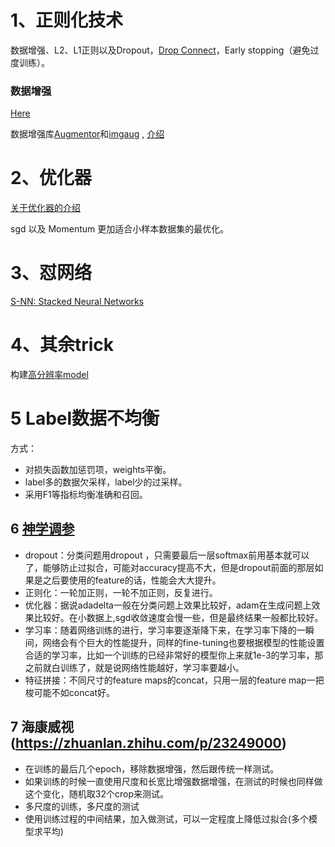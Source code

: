 # 1、正则化技术

数据增强、L2、L1正则以及Dropout，[Drop Connect](https://nickcdryan.com/2017/06/13/dropconnect-implementation-in-python-and-tensorflow/)，Early stopping（避免过度训练）。

### 数据增强
[Here](https://medium.com/ymedialabs-innovation/data-augmentation-techniques-in-cnn-using-tensorflow-371ae43d5be9) <br>

数据增强库[Augmentor](https://augmentor.readthedocs.io/en/master/index.html)和[imgaug](https://imgaug.readthedocs.io/en/latest/index.html) , [介绍](https://www.cnblogs.com/vincentcheng/p/9186540.html)

# 2、优化器
[关于优化器的介绍](https://www.jianshu.com/p/e6e8aa3169ca)

sgd 以及 Momentum 更加适合小样本数据集的最优化。


# 3、怼网络
[S-NN: Stacked Neural Networks](https://arxiv.org/pdf/1605.08512.pdf)


# 4、其余trick
构建[高分辨率model](https://arxiv.org/ftp/arxiv/papers/1312/1312.5402.pdf)

# 5 Label数据不均衡

方式：
* 对损失函数加惩罚项，weights平衡。
* label多的数据欠采样，label少的过采样。
* 采用F1等指标均衡准确和召回。

## 6 [神学调参](https://www.zhihu.com/question/41631631/answer/94935518)
* dropout：分类问题用dropout ，只需要最后一层softmax前用基本就可以了，能够防止过拟合，可能对accuracy提高不大，但是dropout前面的那层如果是之后要使用的feature的话，性能会大大提升。
* 正则化：一轮加正则，一轮不加正则，反复进行。
* 优化器：据说adadelta一般在分类问题上效果比较好，adam在生成问题上效果比较好。在小数据上,sgd收敛速度会慢一些，但是最终结果一般都比较好。
* 学习率：随着网络训练的进行，学习率要逐渐降下来，在学习率下降的一瞬间，网络会有个巨大的性能提升，同样的fine-tuning也要根据模型的性能设置合适的学习率，比如一个训练的已经非常好的模型你上来就1e-3的学习率，那之前就白训练了，就是说网络性能越好，学习率要越小。
* 特征拼接：不同尺寸的feature maps的concat，只用一层的feature map一把梭可能不如concat好。

## 7 海康威视(https://zhuanlan.zhihu.com/p/23249000)
* 在训练的最后几个epoch，移除数据增强，然后跟传统一样测试。
* 如果训练的时候一直使用尺度和长宽比增强数据增强，在测试的时候也同样做这个变化，随机取32个crop来测试。
* 多尺度的训练，多尺度的测试
* 使用训练过程的中间结果，加入做测试，可以一定程度上降低过拟合(多个模型求平均)

